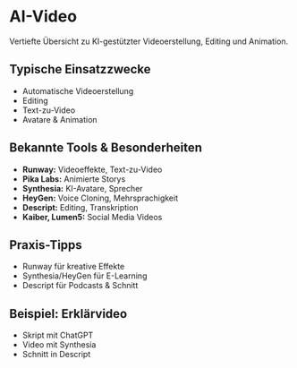 # AI-Video

Vertiefte Übersicht zu KI-gestützter Videoerstellung, Editing und Animation.

## Typische Einsatzzwecke
- Automatische Videoerstellung
- Editing
- Text-zu-Video
- Avatare & Animation

## Bekannte Tools & Besonderheiten
- **Runway:** Videoeffekte, Text-zu-Video
- **Pika Labs:** Animierte Storys
- **Synthesia:** KI-Avatare, Sprecher
- **HeyGen:** Voice Cloning, Mehrsprachigkeit
- **Descript:** Editing, Transkription
- **Kaiber, Lumen5:** Social Media Videos

## Praxis-Tipps
- Runway für kreative Effekte
- Synthesia/HeyGen für E-Learning
- Descript für Podcasts & Schnitt

## Beispiel: Erklärvideo
- Skript mit ChatGPT
- Video mit Synthesia
- Schnitt in Descript
